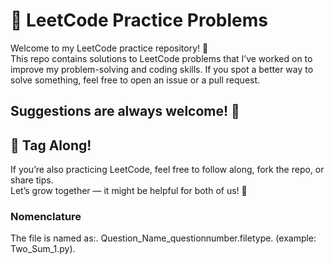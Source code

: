 # 🧠 LeetCode Practice Problems

Welcome to my LeetCode practice repository! 🚀  
This repo contains solutions to LeetCode problems that I’ve worked on to improve my problem-solving and coding skills. 
If you spot a better way to solve something, feel free to open an issue or a pull request. 

## Suggestions are always welcome! 🙌

## 🤝 Tag Along!

If you’re also practicing LeetCode, feel free to follow along, fork the repo, or share tips.  
Let’s grow together — it might be helpful for both of us! 🚀

### Nomenclature
The file is named as:.
Question_Name_questionnumber.filetype.
(example: Two_Sum_1.py).
